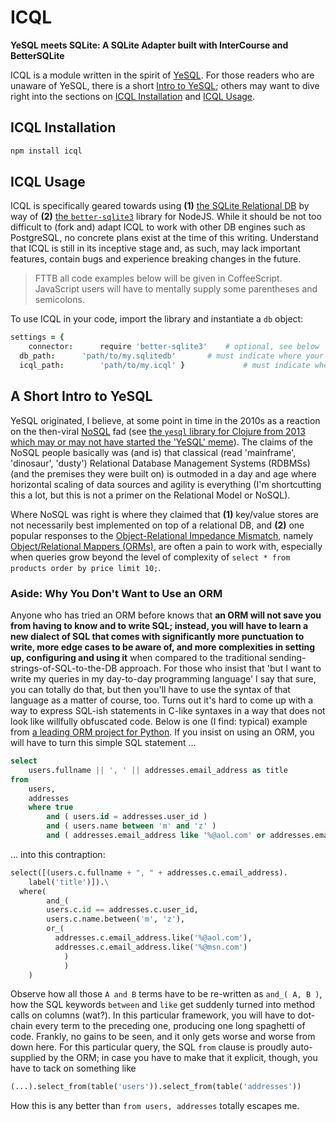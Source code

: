 


# ICQL

**YeSQL meets SQLite: A SQLite Adapter built with InterCourse and BetterSQLite**

ICQL is a module written in the spirit of [YeSQL](https://duckduckgo.com/?q=YeSQL&t=lm&ia=software). For
those readers who are unaware of YeSQL, there is a short [Intro to YeSQL](#a-short-intro-to-yesql); others
may want to dive right into the sections on [ICQL Installation](#icql-installation) and [ICQL
Usage](#icql-usage).


## ICQL Installation

```bash
npm install icql
```

## ICQL Usage

ICQL is specifically geared towards using **(1)** [the SQLite Relational DB](http://sqlite.org/) by way of
**(2)** [the `better-sqlite3`](https://github.com/JoshuaWise/better-sqlite3) library for NodeJS. While it
should be not too difficult to (fork and) adapt ICQL to work with other DB engines such as PostgreSQL, no
concrete plans exist at the time of this writing. Understand that ICQL is still in its inceptive stage and,
as such, may lack important features, contain bugs and experience breaking changes in the future.

> FTTB all code examples below will be given in CoffeeScript. JavaScript users will have to mentally supply
> some parentheses and semicolons.

To use ICQL in your code, import the library and instantiate a `db` object:

```coffee
settings = {
	connector:		require 'better-sqlite3' 	# optional, see below
  db_path:      'path/to/my.sqlitedb' 		# must indicate where your database file is / will be created
  icql_path: 		'path/to/my.icql' } 			# must indicate where your SQL statements file is
```




## A Short Intro to YeSQL

YeSQL originated, I believe, at some point in time in the 2010s as a reaction on the then-viral
[NoSQL](https://duckduckgo.com/?q=NoSQL&t=lm&ia=software) fad (see [the `yesql` library for Clojure from
2013 which may or may not have started the 'YeSQL' meme](https://github.com/krisajenkins/yesql)). The claims
of the NoSQL people basically was (and is) that classical (read 'mainframe', 'dinosaur', 'dusty') Relational
Database Management Systems (RDBMSs) (and the premises they were built on) is outmoded in a day and age
where horizontal scaling of data sources and agility is everything (I'm shortcutting this a lot, but this is
not a primer on the Relational Model or NoSQL).

Where NoSQL was right is where they claimed that **(1)** key/value stores are not necessarily best
implemented on top of a relational DB, and **(2)** one popular responses to the [Object-Relational Impedance
Mismatch](http://wiki.c2.com/?ObjectRelationalImpedanceMismatch), namely [Object/Relational Mappers
(ORMs)](https://en.wikipedia.org/wiki/Object-relational_mapping), are often a pain to work with, especially
when queries grow beyond the level of complexity of `select * from products order by price limit 10;`.


### Aside: Why You Don't Want to Use an ORM

Anyone who has tried an ORM before knows that **an ORM will not save you from having to know and to write
SQL; instead, you will have to learn a new dialect of SQL that comes with significantly more punctuation to
write, more edge cases to be aware of, and more complexities in setting up, configuring and using it** when
compared to the traditional sending-strings-of-SQL-to-the-DB approach. For those who insist that 'but I want
to write my queries in my day-to-day programming language' I say that sure, you can totally do that, but
then you'll have to use the syntax of that language as a matter of course, too. Turns out it's hard to come
up with a way to express SQL-ish statements in C-like syntaxes in a way that does not look like willfully
obfuscated code. Below is one (I find: typical) example from [a leading ORM project for
Python](https://www.sqlalchemy.org). If you insist on using an ORM, you will have to turn this simple SQL
statement ...

```sql
select
	users.fullname || ', ' || addresses.email_address as title
from
	users,
	addresses
	where true
		and ( users.id = addresses.user_id )
		and ( users.name between 'm' and 'z' )
		and ( addresses.email_address like '%@aol.com' or addresses.email_address like '%@msn.com' );
```

... into this contraption:

```py
select([(users.c.fullname + ", " + addresses.c.email_address).
    label('title')]).\
  where(
		and_(
	  	users.c.id == addresses.c.user_id,
	  	users.c.name.between('m', 'z'),
	  	or_(
	  	  addresses.c.email_address.like('%@aol.com'),
	  	  addresses.c.email_address.like('%@msn.com')
	  		)
			)
  	)
```

Observe how all those `A and B` terms have to be re-written as `and_( A, B )`, how the SQL keywords
`between` and `like` get suddenly turned into method calls on columns (wat?). In this particular framework,
you will have to dot-chain every term to the preceding one, producing one long spaghetti of code. Frankly,
no gains to be seen, and it only gets worse and worse from down here. For this particular query, the SQL
`from` clause is proudly auto-supplied by the ORM; in case you have to make that it explicit, though, you
have to tack on something like

```py
(...).select_from(table('users')).select_from(table('addresses'))
```

How this is any better than `from users, addresses` totally escapes me.




